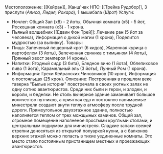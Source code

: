 Местоположение: [[Кейран]], Жанш'чак
НПС: [[Трейка Рудобор]], 3 прислуги (*Алиса, Лидия, Рокара*), 1 вышибала (*Шрот*)
Услуги: 
- Ночлег: Общий Зал (х8) - 2 йоты, Обычная комната (х5) - 5 йот, Роскошная комната (х3) - 1 крона.
- Пьяный волшебник [[Едвин Фон Трей]]: Лечение ран (5 йот за человека), Информация о дикой магии (1 крона), Поделится мудростью (за выпивку).
Товары: 
- Пища: Запеченый пещерный крот (6 кидов), Жаренная курица с картофелем (3 йоты), Запеченная свиника с тимьяном (4 йоты), Прянный хвост землероя (4 кроны).
- Напитки: Ягодный сидр (3 бита), Бледное вино (1 йота), Облепиховое пиво (1 йота), Карамельный эль (3 йоты), Лунный Ром (1 крона).
- Информация: Грехи Кейранских Чиновников (10 крон), Информация о постояльцах (25 крон).
Описание:
	 Построенная в прошлом веке таверна "Былые истории" повстречала в своих уютных залах не одну сотню авантюристов. Среди них были и герои, и злодеи, и короли, и бедняки. Не столь вычерное здание заманивает большое количество путников, а приятная еда и постоянно нанимаемые минестрели создают внути теплую атмосферу после трудной дороги.  Прямоугольное двухэтажное здание, полностью наполняется теплом от трех можщыных каминов. Общий зал, огромное помещение наполненое простыми круглыми столами, и центральным подиумом для министреля. Сладкие запахи свежей стрепни доносяться из открытой полуаркой кухни, а с балконов верхних этажей можно попасть в тихие уединенные комнаты. Это место стало постоянным пристанищем местных и проезжающих авантюристов. 